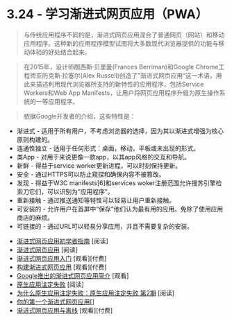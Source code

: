 <!-- 3.24 - Learn Progressive Web App -->
# 3.24 - 学习渐进式网页应用（PWA）
<!-- Unlike traditional applications, progressive web apps are a hybrid of regular web pages (or websites) and a mobile application. This new application model attempts to combine features offered by most modern browsers with the benefits of mobile experience. -->

> 与传统应用程序不同的是，渐进式网页应用混合了普通网页（网站）和移动应用程序。这种新的应用程序模型试图将大多数现代浏览器提供的功能与移动体验的好处结合起来。

<!-- In 2015, designer Frances Berriman and Google Chrome engineer Alex Russell coined the term "Progressive Web Apps" to describe apps taking advantage of new features supported by modern browsers, including Service Workers and Web App Manifests, that let users upgrade web apps to be first-class applications in their native OS. -->

> 在2015年，设计师朗西斯·贝里曼(Frances Berriman)和Google Chrome工程师亚历克斯·拉塞尔(Alex Russell)创造了”渐进式网页应用“这一术语，用此来描述利用现代浏览器所支持的新特性的应用程序，包括Service Workers和Web App Manifests，让用户将网页应用程序升级为原生操作系统的一等应用程序。

<!-- According to Google Developers, these characteristics are: -->
> 依据Google开发者的介绍，这些特性是：

<!-- Progressive - Work for every user, regardless of browser choice because they’re built with progressive enhancement as a core tenet.
Responsive - Fit any form factor: desktop, mobile, tablet, or forms yet to emerge.
Connectivity independent - Service workers allow work offline, or on low quality networks.
App-like - Feel like an app to the user with app-style interactions and navigation.
Fresh - Always up-to-date thanks to the service worker update process.
Safe - Served via HTTPS to prevent snooping and ensure content hasn’t been tampered with.
Discoverable - Are identifiable as “applications” thanks to W3C manifests[6] and service worker registration scope allowing search engines to find them.
Re-engageable - Make re-engagement easy through features like push notifications.
Installable - Allow users to “keep” apps they find most useful on their home screen without the hassle of an app store.
Linkable - Easily shared via a URL and do not require complex installation.
— Wikipedia -->

- 渐进式 - 适用于所有用户，不考虑浏览器的选择，因为其以渐进式增强为核心原则构建的。
- 连通性独立 - 适用于任何形式：桌面，移动，平板或未出现的形式。
- 类App - 对用于来说更像一款app，以其app风格的交互和导航。
- 新鲜 - 得益于service worker更新进程，可以时刻保持更新。
- 安全 - 通过HTTPS可以防止窥探和确保内容不被篡改。
- 发现 - 得益于W3C manifests[6]和services woker注册范围允许搜苏引擎检索刀它们，可以识别为”应用程序“。
- 重新接触 - 通过推送通知等特性可以轻易让用户重新接触。
- 可安装的 - 允许用户在首屏中“保存”他们认为最有用的应用。免除了使用应用商店的麻烦。
- 可链接的 - 通过URL可以轻易分享应用，并且不需要复杂的安装。

<!-- A Beginner’s Guide To Progressive Web Apps [read]
Progressive Web Apps [read]
Getting Started with Progressive Web Apps [watch][$]
Building a Progressive Web App [watch][$]
Intro to Progressive Web Apps by Google [watch]
Native Apps are Doomed [read]
Why Native Apps Really are Doomed: Native Apps are Doomed pt 2 [read]
Your First Progressive Web App [read]
Progressive Web Applications and Offline [watch][$] -->

- [渐进式网页应用初学者指南](https://www.smashingmagazine.com/2016/08/a-beginners-guide-to-progressive-web-apps/) [阅读]
- [渐进式网页应用](https://developers.google.com/web/progressive-web-apps/) [阅读]
- [渐进式网页应用入门](https://www.pluralsight.com/courses/web-apps-progressive-getting-started) [观看][付费]
- [构建渐进式网页应用](https://www.lynda.com/CSS-tutorials/Building-Progressive-Web-App/518052-2.html) [观看][付费]
- [Google推出的渐进式网页应用简介](https://www.udacity.com/course/intro-to-progressive-web-apps--ud811) [观看]
- [原生应用注定失败](https://medium.com/javascript-scene/native-apps-are-doomed-ac397148a2c0#.rfw9hdym6) [阅读]
- [为什么原生应用注定失败：原生应用注定失败 第2期](https://medium.com/javascript-scene/why-native-apps-really-are-doomed-native-apps-are-doomed-pt-2-e035b43170e9#.qjrm13yj3) [阅读]
- [你的第一个渐进式网页应用](https://developers.google.com/web/fundamentals/codelabs/your-first-pwapp/)[]
- [渐进式网页应用与离线](https://frontendmasters.com/courses/progressive-web-apps/) [观看][付费]